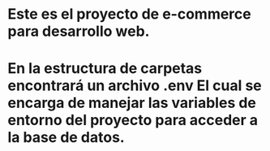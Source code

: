 # Este es el proyecto de e-commerce para desarrollo web. 

# En la estructura de carpetas encontrará un archivo .env El cual se encarga de manejar las variables de entorno del proyecto para acceder a la base de datos.
